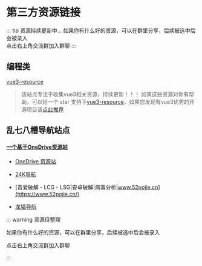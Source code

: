 # 第三方资源链接
::: tip 资源持续更新中...
如果你有什么好的资源，可以在群里分享，后续被选中后会被录入 <br>
点击右上角交流群加入群聊
:::



## 编程类

[vue3-resource](https://hu-snail.github.io/vue3-resource/)

> 该站点专注于收集vue3相关资源，持续更新！！！ 如果这些资源对你有帮助，可以给一个 star 支持下[vue3-resource](https://github.com/hu-snail/vue3-resource)，如果您发现有vue3优秀的开源项目请[点此推荐](https://github.com/hu-snail/vue3-resource/issues/new)






## 乱七八槽导航站点
#### [一个基于OneDrive资源站](https://www.ahhhhfs.com/)

- [OneDrive 资源站](https://apps.weixinqqq.com/)

- [24K导航](https://www.24kdh.com/)
- [吾爱破解 - LCG - LSG|安卓破解|病毒分析|www.52pojie.cn](https://www.52pojie.cn/)
- [龙猫导航](https://ailongmiao.com/movie/)





::: warning 资源待整理

如果你有什么好的资源，可以在群里分享，后续被选中后会被录入 <br>

点击右上角交流群加入群聊

:::
